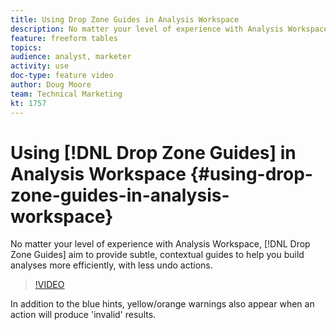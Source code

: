 ```yaml
---
title: Using Drop Zone Guides in Analysis Workspace
description: No matter your level of experience with Analysis Workspace, Drop Zone Guides aim to provide subtle, contextual guides to help you build analyses more efficiently, with less undo actions.
feature: freeform tables
topics: 
audience: analyst, marketer
activity: use
doc-type: feature video
author: Doug Moore
team: Technical Marketing
kt: 1757
---
```


# Using [!DNL Drop Zone Guides] in Analysis Workspace {#using-drop-zone-guides-in-analysis-workspace}

No matter your level of experience with Analysis Workspace, [!DNL Drop Zone Guides] aim to provide subtle, contextual guides to help you build analyses more efficiently, with less undo actions.

>[!VIDEO](https://video.tv.adobe.com/v/23387/?quality=12)

In addition to the blue hints, yellow/orange warnings also appear when an action will produce 'invalid' results.
